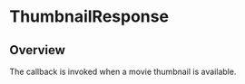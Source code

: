 # ThumbnailResponse

<TypeHeader/>

## Overview

The callback is invoked when a movie thumbnail is available.

<ApiDocs/>
